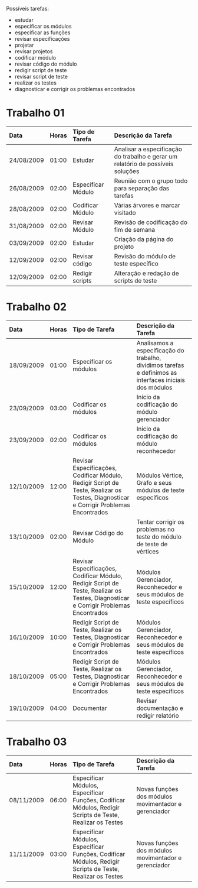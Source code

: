 Possíveis tarefas:
  * estudar
  * especificar os módulos
  * especificar as funções
  * revisar especificações
  * projetar
  * revisar projetos
  * codificar módulo
  * revisar código do módulo
  * redigir script de teste
  * revisar script de teste
  * realizar os testes
  * diagnosticar e corrigir os problemas encontrados

# Trabalho 01 #

| **Data** | **Horas** | **Tipo de Tarefa** | **Descrição da Tarefa** |
|:---------|:----------|:-------------------|:--------------------------|
|24/08/2009|01:00|Estudar|Analisar a especificação do trabalho e gerar um relatório de possíveis soluções|
|26/08/2009|02:00|Especificar Módulo|Reunião com o grupo todo para separação das tarefas|
|28/08/2009|02:00|Codificar Módulo|Várias árvores e marcar visitado|
|31/08/2009|02:00|Revisar Módulo|Revisão de codificação do fim de semana|
|03/09/2009|02:00|Estudar|Criação da página do projeto|
|12/09/2009|02:00|Revisar código|Revisão do módulo de teste específico|
|12/09/2009|02:00|Redigir scripts|Alteração e redação de scripts de teste|


# Trabalho 02 #

| **Data** | **Horas** | **Tipo de Tarefa** | **Descrição da Tarefa** |
|:---------|:----------|:-------------------|:--------------------------|
|18/09/2009|01:00|Especificar os módulos|Analisamos a especificação do trabalho, dividimos tarefas e definimos as interfaces iniciais dos módulos|
|23/09/2009|03:00|Codificar os módulos|Inicio da codificação do módulo gerenciador|
|23/09/2009|02:00|Codificar os módulos|Inicio da codificação do módulo reconhecedor|
|12/10/2009|12:00|Revisar Especificações, Codificar Módulo, Redigir Script de Teste, Realizar os Testes, Diagnosticar e Corrigir Problemas Encontrados|Módulos Vértice, Grafo e seus módulos de teste específicos|
|13/10/2009|02:00|Revisar Código do Módulo|Tentar corrigir os problemas no teste do módulo de teste de vértices|
|15/10/2009|12:00|Revisar Especificações, Codificar Módulo, Redigir Script de Teste, Realizar os Testes, Diagnosticar e Corrigir Problemas Encontrados|Módulos Gerenciador,  Reconhecedor e seus módulos de teste específicos|
|16/10/2009|10:00|Redigir Script de Teste, Realizar os Testes, Diagnosticar e Corrigir Problemas Encontrados|Módulos Gerenciador,  Reconhecedor e seus módulos de teste específicos|
|18/10/2009|05:00|Redigir Script de Teste, Realizar os Testes, Diagnosticar e Corrigir Problemas Encontrados|Módulos Gerenciador,  Reconhecedor e seus módulos de teste específicos|
|19/10/2009|04:00|Documentar|Revisar documentação e redigir relatório|


# Trabalho 03 #

| **Data** | **Horas** | **Tipo de Tarefa** | **Descrição da Tarefa** |
|:---------|:----------|:-------------------|:--------------------------|
|08/11/2009|06:00|Especificar Módulos, Especificar Funções, Codificar Módulos, Redigir Scripts de Teste, Realizar os Testes|Novas funções dos módulos movimentador e gerenciador |
|11/11/2009|03:00|Especificar Módulos, Especificar Funções, Codificar Módulos, Redigir Scripts de Teste, Realizar os Testes|Novas funções dos módulos movimentador e gerenciador |
